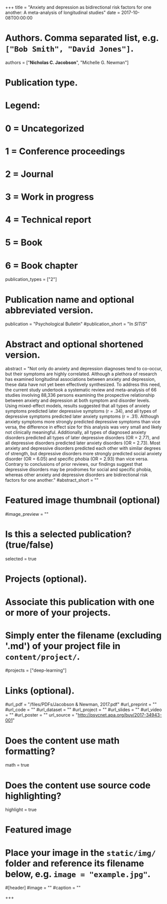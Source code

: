 +++
title = "Anxiety and depression as bidirectional risk factors for one another: A meta-analysis of longitudinal studies"
date = 2017-10-08T00:00:00

# Authors. Comma separated list, e.g. `["Bob Smith", "David Jones"]`.
authors = ["**Nicholas C. Jacobson**", "Michelle G. Newman"]

# Publication type.
# Legend:
# 0 = Uncategorized
# 1 = Conference proceedings
# 2 = Journal
# 3 = Work in progress
# 4 = Technical report
# 5 = Book
# 6 = Book chapter
publication_types = ["2"]

# Publication name and optional abbreviated version.
publication = "Psychological Bulletin"
#publication_short = "In *SITIS*"

# Abstract and optional shortened version.
abstract = "Not only do anxiety and depression diagnoses tend to co-occur, but their symptoms are highly correlated. Although a plethora of research has examined longitudinal associations between anxiety and depression, these data have not yet been effectively synthesized. To address this need, the current study undertook a systematic review and meta-analysis of 66 studies involving 88,336 persons examining the prospective relationship between anxiety and depression at both symptom and disorder levels. Using mixed-effect models, results suggested that all types of anxiety symptoms predicted later depressive symptoms (r = .34), and all types of depressive symptoms predicted later anxiety symptoms (r = .31). Although anxiety symptoms more strongly predicted depressive symptoms than vice versa, the difference in effect size for this analysis was very small and likely not clinically meaningful. Additionally, all types of diagnosed anxiety disorders predicted all types of later depressive disorders (OR = 2.77), and all depressive disorders predicted later anxiety disorders (OR = 2.73). Most anxiety and depressive disorders predicted each other with similar degrees of strength, but depressive disorders more strongly predicted social anxiety disorder (OR = 6.05) and specific phobia (OR = 2.93) than vice versa. Contrary to conclusions of prior reviews, our findings suggest that depressive disorders may be prodromes for social and specific phobia, whereas other anxiety and depressive disorders are bidirectional risk factors for one another."
#abstract_short = ""

# Featured image thumbnail (optional)
#image_preview = ""

# Is this a selected publication? (true/false)
selected = true

# Projects (optional).
#   Associate this publication with one or more of your projects.
#   Simply enter the filename (excluding '.md') of your project file in `content/project/`.
#projects = ["deep-learning"]

# Links (optional).
#url_pdf = "/files/PDFs/Jacobson & Newman, 2017.pdf"
#url_preprint = ""
#url_code = ""
#url_dataset = ""
#url_project = ""
#url_slides = ""
#url_video = ""
#url_poster = ""
url_source = "http://psycnet.apa.org/buy/2017-34943-001"

# Does the content use math formatting?
math = true

# Does the content use source code highlighting?
highlight = true

# Featured image
# Place your image in the `static/img/` folder and reference its filename below, e.g. `image = "example.jpg"`.
#[header]
#image = ""
#caption = ""

+++
